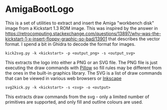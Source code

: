 # AmigaBootLogo

This is a set of utilities to extract and insert the Amiga "workbench disk" image from a Kickstart 1.3 ROM image. This was inspired by the answer in https://retrocomputing.stackexchange.com/questions/13897/why-was-the-kickstart-1-x-insert-floppy-graphic-so-bad/13901 that describes the vector format. I spend a bit in Ghidra to decode the format for images.

```shell
kick2svg.py -k <kickstart> -p <output_png> -s <output_svg>
```
This extracts the logo into either a PNG or an SVG file. The PNG file is just executing the draw commands with [Pillow](https://pillow.readthedocs.io/) so fill rules may be different from the ones in the built-in graphics library. The SVG is a list of draw commands that can be viewed in various web browsers or [Inkscape](https://inkscape.org/)

```shell
svg2kick.py -k <kickstart> -s <svg> -o <output>
```
This extracts draw commands from the svg - only a limited number of primitives are supported, and only fill and outline colours are used.

